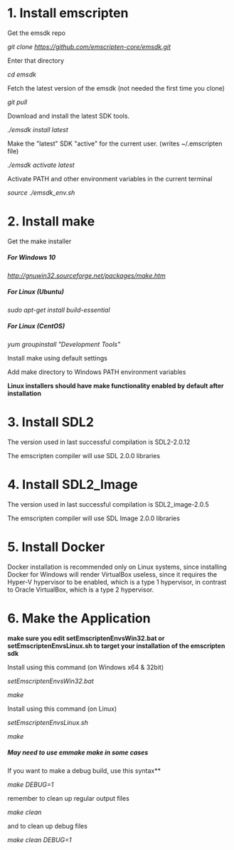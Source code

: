 # 1. Install emscripten

Get the emsdk repo

*git clone https://github.com/emscripten-core/emsdk.git*

Enter that directory

*cd emsdk*

Fetch the latest version of the emsdk (not needed the first time you clone)

*git pull*

Download and install the latest SDK tools.

*./emsdk install latest*

Make the "latest" SDK "active" for the current user. (writes ~/.emscripten file)

*./emsdk activate latest*

Activate PATH and other environment variables in the current terminal

*source ./emsdk_env.sh*


# 2. Install make

Get the make installer

##### For Windows 10

*http://gnuwin32.sourceforge.net/packages/make.htm*

##### For Linux (Ubuntu)

*sudo apt-get install build-essential*

##### For Linux (CentOS)

*yum groupinstall "Development Tools"*

Install make using default settings

Add make directory to Windows PATH environment variables

**Linux installers should have make functionality enabled by default after installation**


# 3. Install SDL2

The version used in last successful compilation is SDL2-2.0.12

The emscripten compiler will use SDL 2.0.0 libraries


# 4. Install SDL2_Image

The version used in last successful compilation is SDL2_image-2.0.5

The emscripten compiler will use SDL Image 2.0.0 libraries

# 5. Install Docker

Docker installation is recommended only on Linux systems, since installing Docker for Windows will render VirtualBox useless, since it requires the Hyper-V hypervisor to be enabled, which is a type 1 hypervisor, in contrast to Oracle VirtualBox, which is a type 2 hypervisor.

# 6. Make the Application

**make sure you edit setEmscriptenEnvsWin32.bat or setEmscriptenEnvsLinux.sh to target your installation of the emscripten sdk**

Install using this command  (on Windows x64 & 32bit)
 
*setEmscriptenEnvsWin32.bat*

*make*

Install using this command  (on Linux)

*setEmscriptenEnvsLinux.sh*

*make*

##### May need to use emmake make in some cases

If you want to make a debug build, use this syntax**

*make DEBUG=1* 

remember to clean up regular output files

*make clean* 

and to clean up debug files

*make clean DEBUG=1* 